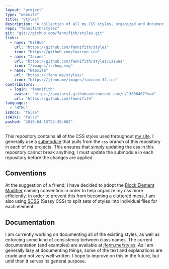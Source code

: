 ```yaml
---
layout: "project"
type: "website"
title: "Styles"
description: "A collection of all my CSS styles, organized and documented."
repo: "fennifith/styles"
git: "git://github.com/fennifith/styles.git"
links: 
  - name: "GitHub"
    url: "https://github.com/fennifith/styles"
    icon: "https://github.com/favicon.ico"
  - name: "Issues"
    url: "https://github.com/fennifith/styles/issues"
    icon: "/images/ic/bug.svg"
  - name: "Website"
    url: "https://jfenn.me/styles/"
    icon: "https://jfenn.me/images/favicon-32.ico"
contributors: 
  - login: "fennifith"
    avatar: "https://avatars1.githubusercontent.com/u/13000407?v=4"
    url: "https://github.com/fennifith"
languages: 
  - "HTML"
isDocs: "false"
isWiki: "false"
pushed: "2019-04-15T22:35:00Z"
---
```


This repository contains all of the CSS styles used throughout [my site](https://jfenn.me/). I generally use a [submodule](https://git-scm.com/book/en/v2/Git-Tools-Submodules) that pulls from the `css` branch of this repository in each of my projects. This ensures that simply updating the css in this repository cannot break anything; I must update the submodule in each repository before the changes are applied.

## Conventions

At the suggestion of a friend, I have decided to adopt the [Block Element Modifier](http://getbem.com/naming/) naming convention in order to help organize my css more efficiently. In order to prevent this from becoming a cluttered mess, I am also using [SCSS](https://sass-lang.com/) (Sassy CSS) to split sets of styles into individual files for each element.

## Documentation

I am currently working on documenting all of the existing styles, as well as enforcing some kind of consistency between class names. The current documentation (and examples) are available at [jfenn.me/styles](https://jfenn.me/styles/). As I am generally lazy at documenting things, some of the text and explanations are crude and not very well written. I hope to improve on this in the future, but until then it serves its general purpose.

